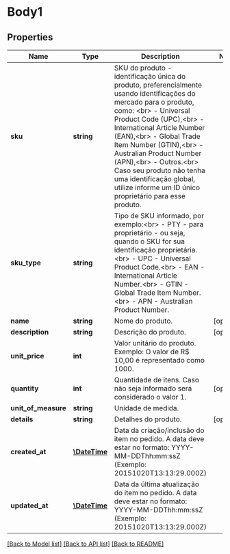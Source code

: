 # Body1

## Properties
Name | Type | Description | Notes
------------ | ------------- | ------------- | -------------
**sku** | **string** | SKU do produto - identificação única do produto, preferencialmente usando identificações do mercado para o produto, como: &lt;br&gt; - Universal Product Code (UPC),&lt;br&gt; - International Article Number (EAN),&lt;br&gt; - Global Trade Item Number (GTIN),&lt;br&gt; - Australian Product Number (APN),&lt;br&gt; - Outros.&lt;br&gt; Caso seu produto não tenha uma identificação global, utilize informe um ID único proprietário para esse produto. | 
**sku_type** | **string** | Tipo de SKU informado, por exemplo:&lt;br&gt; - PTY - para proprietário - ou seja, quando o SKU for sua identificação proprietária.&lt;br&gt; - UPC - Universal Product Code.&lt;br&gt; - EAN - International Article Number.&lt;br&gt; - GTIN - Global Trade Item Number.&lt;br&gt; - APN - Australian Product Number. | 
**name** | **string** | Nome do produto. | [optional] 
**description** | **string** | Descrição do produto. | [optional] 
**unit_price** | **int** | Valor unitário do produto. Exemplo: O valor de R$ 10,00 é representado como 1000. | 
**quantity** | **int** | Quantidade de itens. Caso não seja informado será considerado o valor 1. | [optional] 
**unit_of_measure** | **string** | Unidade de medida. | 
**details** | **string** | Detalhes do produto. | [optional] 
**created_at** | [**\DateTime**](\DateTime.md) | Data da criação/inclusão do item no pedido. A data deve estar no formato: YYYY-MM-DDThh:mm:ssZ (Exemplo: 20151020T13:13:29.000Z) | 
**updated_at** | [**\DateTime**](\DateTime.md) | Data da última atualização do item no pedido. A data deve estar no formato: YYYY-MM-DDThh:mm:ssZ (Exemplo: 20151020T13:13:29.000Z) | 

[[Back to Model list]](../README.md#documentation-for-models) [[Back to API list]](../README.md#documentation-for-api-endpoints) [[Back to README]](../README.md)



